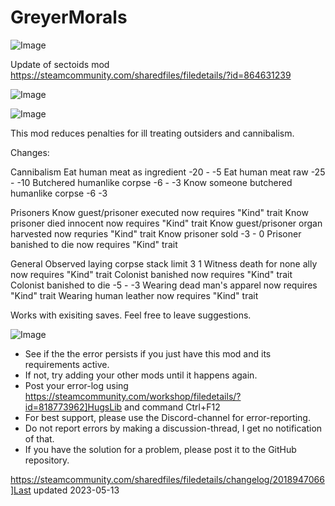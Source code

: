 # GreyerMorals

![Image](https://i.imgur.com/buuPQel.png)

Update of sectoids mod
https://steamcommunity.com/sharedfiles/filedetails/?id=864631239

![Image](https://i.imgur.com/pufA0kM.png)

	
![Image](https://i.imgur.com/Z4GOv8H.png)


This mod reduces penalties for ill treating outsiders and cannibalism.


Changes:

Cannibalism
Eat human meat as ingredient -20 - -5
Eat human meat raw -25 - -10
Butchered humanlike corpse -6 - -3
Know someone butchered humanlike corpse -6  -3

Prisoners
Know guest/prisoner executed now requires "Kind" trait
Know prisoner died innocent now requires "Kind" trait
Know guest/prisoner organ harvested now requries "Kind" trait
Know prisoner sold -3 - 0
Prisoner banished to die now requires "Kind" trait

General
Observed laying corpse stack limit 3  1
Witness death for none ally now requires "Kind" trait
Colonist banished now requires "Kind" trait
Colonist banished to die -5 - -3
Wearing dead man's apparel now requires "Kind" trait
Wearing human leather now requires "Kind" trait

Works with exisiting saves.
Feel free to leave suggestions.

![Image](https://i.imgur.com/PwoNOj4.png)



-  See if the the error persists if you just have this mod and its requirements active.
-  If not, try adding your other mods until it happens again.
-  Post your error-log using https://steamcommunity.com/workshop/filedetails/?id=818773962]HugsLib and command Ctrl+F12
-  For best support, please use the Discord-channel for error-reporting.
-  Do not report errors by making a discussion-thread, I get no notification of that.
-  If you have the solution for a problem, please post it to the GitHub repository.




https://steamcommunity.com/sharedfiles/filedetails/changelog/2018947066]Last updated 2023-05-13
